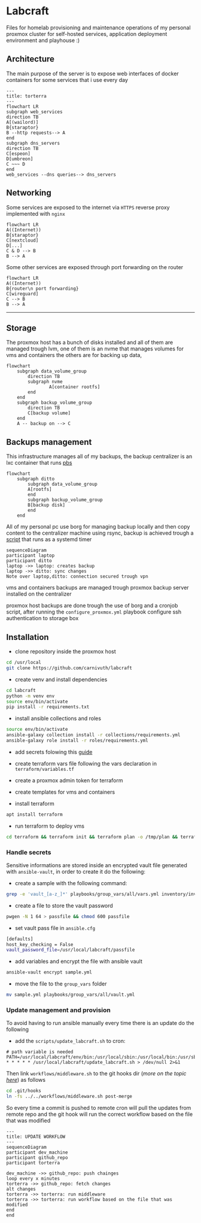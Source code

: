 # Labcraft

Files for homelab provisioning and maintenance operations of my personal proxmox cluster for self-hosted services, application deployment environment and playhouse :)

## Architecture

The main purpose of the server is to expose web interfaces of docker containers for some services that i use every day

```mermaid
---
title: torterra
---
flowchart LR
subgraph web_services
direction TB
A[(wailord)]
B{staraptor}
B --http requests--> A
end
subgraph dns_servers
direction TB
C[espeon]
D[umbreon]
C ~~~ D
end
web_services --dns queries--> dns_servers
```

## Networking

Some services are exposed to the internet via `HTTPS` reverse proxy implemented with `nginx`

```mermaid
flowchart LR
A((Internet))
B{staraptor}
C[nextcloud]
D[...]
C & D --> B
B --> A
```

Some other services are exposed through port forwarding on the router

```mermaid
flowchart LR
A((Internet))
B{router\n port forwarding}
C[wireguard]
C --> B
B --> A
```

****
## Storage

The proxmox host has a bunch of disks installed and all of them are managed trough lvm, one of them is an nvme that manages volumes for vms and containers the others are for backing up data,

```mermaid
flowchart
	subgraph data_volume_group
		direction TB
		subgraph nvme
				A[container rootfs]
		end
	end
	subgraph backup_volume_group
	    direction TB
		C[backup volume]
	end
	A -- backup on --> C
```

## Backups management

This infrastructure manages all of my backups, the backup centralizer is an lxc container that runs [pbs](https://www.proxmox.com/en/products/proxmox-backup-server/overview)

```mermaid
flowchart
    subgraph ditto
		subgraph data_volume_group
        A[rootfs]
		end
		subgraph backup_volume_group
        B[backup disk]
		end
    end
```

All of my personal pc use borg for managing backup locally and then copy content to the centralizer machine using rsync, backup is achieved trough a [script](https://github.com/carnivuth/scripts/blob/main/bin/backup.sh) that runs as a systemd timer

```mermaid
sequenceDiagram
participant laptop
participant ditto
laptop ->> laptop: creates backup
laptop ->> ditto: sync changes
Note over laptop,ditto: connection secured trough vpn
```

vms and containers backups are managed trough proxmox backup server installed on the centralizer

proxmox host backups are done trough the use of borg and a cronjob script, after running the `configure_proxmox.yml` playbook configure ssh authentication to storage box

## Installation

- clone repository inside the proxmox host

```bash
cd /usr/local
git clone https://github.com/carnivuth/labcraft
```

- create venv and install dependencies

```bash
cd labcraft
python -m venv env
source env/bin/activate
pip install -r requirements.txt
```

- install ansible collections and roles

```bash
source env/bin/activate
ansible-galaxy collection install -r collections/requirements.yml
ansible-galaxy role install -r roles/requirements.yml
```

- add secrets folowing this [guide](readme.md#HANDLE%20SECRETS)

- create terraform vars file following the vars declaration in `terraform/variables.tf`

- create a proxmox admin token for terraform

- create templates for vms and containers

- install terraform

```bash
apt install terraform
```

- run terraform to deploy vms

```bash
cd terraform && terraform init && terraform plan -o /tmp/plan && terraform apply /tmp/plan
```

### Handle secrets

Sensitive informations are stored inside an encrypted vault file generated with `ansible-vault`, in order to create it do the following:

- create a  sample with the following command:

```bash
grep -e 'vault_[a-z_]*' playbooks/group_vars/all/vars.yml inventory/inventory.proxmox.yml  -ho > sample.yml
```

- create a file to store the vault password

```bash
pwgen -N 1 64 > passfile && chmod 600 passfile
```

- set vault pass file in `ansible.cfg`

```bash
[defaults]
host_key_checking = False
vault_password_file=/usr/local/labcraft/passfile
```

- add variables and encrypt the file with ansible vault

```bash
ansible-vault encrypt sample.yml
```

- move the file to the `group_vars` folder

```bash
mv sample.yml playbooks/group_vars/all/vault.yml
```

### Update management and provision

To avoid having to run ansible manually every time there is an update do the following

- add the `scripts/update_labcraft.sh` to cron:

```cron
# path variable is needed
PATH=/usr/local/labcraft/env/bin:/usr/local/sbin:/usr/local/bin:/usr/sbin:/usr/bin:/sbin:/bin
* * * * * /usr/local/labcraft/update_labcraft.sh > /dev/null 2>&1
```

Then link `workflows/middleware.sh` to the git hooks dir (*more on the topic [here](https://carnivuth.github.io/TIL/pages/git_github/GIT_HOOKS)*) as follows

```bash
cd .git/hooks
ln -fs ../../workflows/middleware.sh post-merge
```

So every time a commit is pushed to remote cron will pull the updates from remote repo and the git hook will run the correct workflow based on the file that was modified

```mermaid
---
title: UPDATE WORKFLOW
---
sequenceDiagram
participant dev_machine
participant github_repo
participant torterra

dev_machine ->> github_repo: push chainges
loop every x minutes
torterra ->> github_repo: fetch changes
alt changes
torterra ->> torterra: run middleware
torterra ->> torterra: run workflow based on the file that was modified
end
end
```
